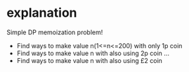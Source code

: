 # explanation

Simple DP memoization problem!

- Find ways to make value n(1<=n<=200) with only 1p coin
- Find ways to make value n with also using 2p coin
...
- Find ways to make value n with also using £2 coin

